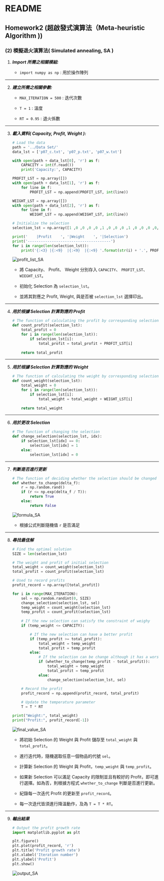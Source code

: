 # README

## Homework2 (超啟發式演算法（Meta-heuristic Algorithm ))

### (2)	模擬退火演算法( Simulated annealing, SA )

1. ***Import 所需之相關模組:***

    - `import numpy as np` : 用於操作陣列

---

2. ***建立所需之相關參數:***

    - `MAX_ITERATION = 500` : 迭代次數

    - `T = 1` : 溫度

    - `RT = 0.95` : 退火係數

---

3. ***載入資料( Capacity, Profit, Weight ):***

    ```py
    # Load the data
    path = '../Data Set/'
    data_lst = ['p07_c.txt', 'p07_p.txt', 'p07_w.txt']

    with open(path + data_lst[0], 'r') as f:
        CAPACITY = int(f.read())
        print('Capacity:', CAPACITY)

    PROFIT_LST = np.array([])
    with open(path + data_lst[1], 'r') as f:
        for line in f:
            PROFIT_LST = np.append(PROFIT_LST, int(line))

    WEIGHT_LST = np.array([])
    with open(path + data_lst[2], 'r') as f:
        for line in f:
            WEIGHT_LST = np.append(WEIGHT_LST, int(line))

    # Initialize the selection
    selection_lst = np.array([1 ,0 ,0 ,0 ,0 ,1 ,0 ,0 ,0 ,1 ,0 ,0 ,0 ,0, 0])

    print('    |Profit    ', '|Weight    ', '|Selection')
    print('--------------------------------------')
    for i in range(len(selection_lst)):
        print('{:<3} |{:<9}  |{:<9}  |{:<9} '.format(str(i) + '.', PROFIT_LST[i], WEIGHT_LST[i], selection_lst[i]))
    ```

    ![profit_list_SA](https://github.com/tsungru/NCHU-HW/blob/main/HW2/Figure/profit_list_SA.png?raw=true)

    - 將 Capacity、 Profit、 Weight 分別存入 `CAPACITY`、 `PROFIT_LST`、 `WIEGHT_LST`。

    - 初始化 Selection 為 `selection_lst`。

    - 並將其對應之 Profit, Weight, 與是否被 `selection_lst` 選擇印出。

---

4. ***用於根據 Selection 計算對應的 Profit***

    ```py
    # The function of calculating the profit by corresponding selection
    def count_profit(selection_lst):
        total_profit = 0
        for i in range(len(selection_lst)):
            if selection_lst[i]:
                total_profit = total_profit + PROFIT_LST[i]
        
        return total_profit
    ```

---    

5. ***用於根據 Selection 計算對應的 Weight***

    ```py
    # The function of calculating the weight by corresponding selection
    def count_weight(selection_lst):
        total_weight = 0
        for i in range(len(selection_lst)):
            if selection_lst[i]:
                total_weight = total_weight + WEIGHT_LST[i]
        
        return total_weight  
    ```

---    

6. ***用於更改 Selection***

    ```py
    # The function of changing the selection
    def change_selection(selection_lst, idx):
        if selection_lst[idx] == 0:
            selection_lst[idx] = 1
        else:
            selection_lst[idx] = 0
    ```

---    

7. ***判斷是否進行更新***

    ```py
    # The function of deciding whether the selection should be changed
    def whether_to_change(delta_f):
        r = np.random.rand()
        if (r <= np.exp(delta_f / T)):
            return True
        else:
            return False
    ```

    ![formula_SA](https://github.com/tsungru/NCHU-HW/blob/main/HW2/Figure/formula_SA.png?raw=true)

    - 根據公式判斷隨機值 `r` 是否滿足

---

8. ***尋找最佳解***

    ```py
    # Find the optimal solution
    SIZE = len(selection_lst)

    # The weight and profit of initial selection
    total_weight = count_weight(selection_lst)
    total_profit = count_profit(selection_lst)

    # Used to record profits
    profit_record = np.array([total_profit])

    for i in range(MAX_ITERATION):
        sel = np.random.randint(0, SIZE)
        change_selection(selection_lst, sel)
        temp_weight = count_weight(selection_lst)
        temp_profit = count_profit(selection_lst)
        
        # If the new selection can satisfy the constraint of weighy
        if (temp_weight <= CAPACITY):

            # If the new selection can have a better profit
            if (temp_profit >= total_profit):
                total_weight = temp_weight
                total_profit = temp_profit
            else:
                # If the selection can be change although it has a worse profit
                if (whether_to_change(temp_profit - total_profit)):
                    total_weight = temp_weight
                    total_profit = temp_profit
                else:
                    change_selection(selection_lst, sel)
        
        # Record the profit
        profit_record = np.append(profit_record, total_profit)

        # Update the temperature parameter
        T = T * RT

    print("Weight:", total_weight)
    print("Profit:", profit_record[-1])
    ```

    ![final_value_SA](https://github.com/tsungru/NCHU-HW/blob/main/HW2/Figure/final_value_SA.png?raw=true)

    - 將初始 Selection 的 Weight 與 Profit 儲存至 `total_weight` 與 `total_profit`。
    
    - 進行迭代時，隨機選取任意一個物品的代號 `sel`。

    - 計算新 Selection 的 Weight 與 Profit，`temp_weight` 與 `temp_profit`。

    - 如果新 Selection 可以滿足 Capacity 的限制並且有較好的 Profit，即可進行選擇。如為否，則根據方程式 `whether_to_change` 判斷是否進行更新。

    - 紀錄每一次迭代 Profit 的更新至 `profit_record`。

    - 每一次迭代皆須進行降溫動作，及為 `T = T * RT`。

--- 

9. ***輸出結果***

    ```py
    # Output the profit growth rate
    import matplotlib.pyplot as plt

    plt.figure() 
    plt.plot(profit_record, 'r') 
    plt.title('Profit growth rate') 
    plt.xlabel('Iteration number') 
    plt.ylabel('Profit') 
    plt.show()
    ```

    ![output_SA](https://github.com/tsungru/NCHU-HW/blob/main/HW2/Figure/output_SA.png?raw=true)

